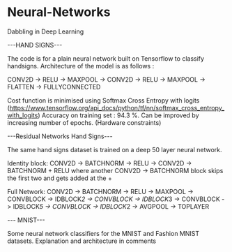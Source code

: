 # Neural-Networks
Dabbling in Deep Learning 

---HAND SIGNS---

The code is for a plain neural network built on Tensorflow to classify handsigns. 
Architecture of the model is as follows : 

CONV2D -> RELU -> MAXPOOL -> CONV2D -> RELU -> MAXPOOL -> FLATTEN -> FULLYCONNECTED

Cost function is minimised using Softmax Cross Entropy with logits (https://www.tensorflow.org/api_docs/python/tf/nn/softmax_cross_entropy_with_logits)
Accuracy on training set : 94.3 %. Can be improved by increasing number of epochs. (Hardware constraints) 

---Residual Networks Hand Signs---

The same hand signs dataset is trained on a deep 50 layer neural network. 

Identity block: CONV2D -> BATCHNORM -> RELU -> CONV2D -> BATCHNORM + RELU where another CONV2D -> BATCHNORM block skips the first two and gets added at the + 

Full Network: CONV2D -> BATCHNORM -> RELU -> MAXPOOL -> CONVBLOCK -> IDBLOCK*2 -> CONVBLOCK -> IDBLOCK*3
    -> CONVBLOCK -> IDBLOCK*5 -> CONVBLOCK -> IDBLOCK*2 -> AVGPOOL -> TOPLAYER
   
--- MNIST---

Some neural network classifiers for the MNIST and Fashion MNIST datasets. Explanation and architecture in comments 

